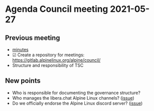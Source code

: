 # Agenda Council meeting 2021-05-27

## Previous meeting

* [minutes][]
* ☑ Create a repository for meetings: https://gitlab.alpinelinux.org/alpine/council/
* Structure and responsibility of TSC

## New points

* Who is responsible for documenting the governance structure?
* Who manages the libera.chat Alpine Linux channels? ([issue][alpine/council#1])
* Do we officially endorse the Alpine Linux discord server? ([issue][alpine/council#2])

[minutes]:https://gitlab.alpinelinux.org/alpine/council/-/blob/master/minutes.md#meeting-minutes-2021-05-21-1715-1800
[alpine/council#1]:https://gitlab.alpinelinux.org/alpine/council/-/issues/1
[alpine/council#2]:https://gitlab.alpinelinux.org/alpine/council/-/issues/2
